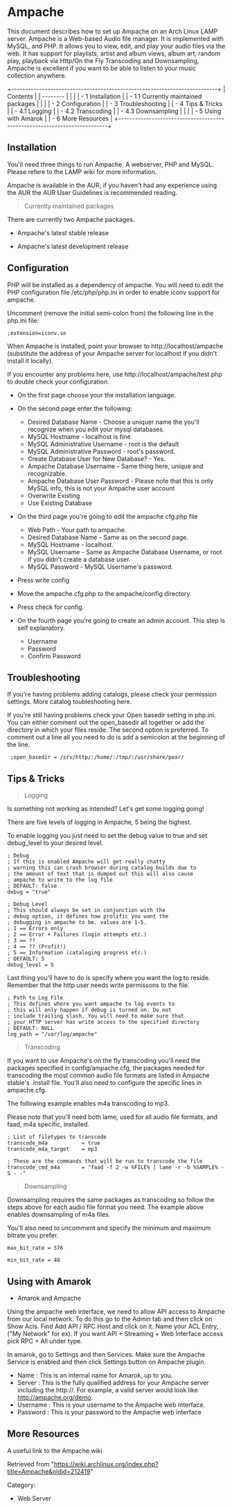 Ampache
=======

  
 This document describes how to set up Ampache on an Arch Linux LAMP
server. Ampache is a Web-based Audio file manager. It is implemented
with MySQL, and PHP. It allows you to view, edit, and play your audio
files via the web. It has support for playlists, artist and album views,
album art, random play, playback via Http/On the Fly Transcoding and
Downsampling, Ampache is excellent if you want to be able to listen to
your music collection anywhere.

+--------------------------------------------------------------------------+
| Contents                                                                 |
| --------                                                                 |
|                                                                          |
| -   1 Installation                                                       |
|     -   1.1 Currently maintained packages                                |
|                                                                          |
| -   2 Configuration                                                      |
| -   3 Troubleshooting                                                    |
| -   4 Tips & Tricks                                                      |
|     -   4.1 Logging                                                      |
|     -   4.2 Transcoding                                                  |
|     -   4.3 Downsampling                                                 |
|                                                                          |
| -   5 Using with Amarok                                                  |
| -   6 More Resources                                                     |
+--------------------------------------------------------------------------+

Installation
------------

You'll need three things to run Ampache. A webserver, PHP and MySQL.
Please refere to the LAMP wiki for more information.

Ampache is available in the AUR, if you haven't had any experience using
the AUR the AUR User Guidelines is recommended reading.

> Currently maintained packages

There are currently two Ampache packages.

-   Ampache's latest stable release

-   Ampache's latest development release

Configuration
-------------

PHP will be installed as a dependency of ampache. You will need to edit
the PHP configuration file /etc/php/php.ini in order to enable iconv
support for ampache.

Uncomment (remove the initial semi-colon from) the following line in the
php.ini file:

    ;extension=iconv.so

When Ampache is installed, point your browser to
http://localhost/ampache (substitute the address of your Ampache server
for localhost if you didn't install it locally).

If you encounter any problems here, use
http://localhost/ampache/test.php to double check your configuration.

-   On the first page choose your the installation language.

-   On the second page enter the following:
    -   Desired Database Name - Choose a uniquer name the you'll
        recognize when you edit your mysql databases.
    -   MySQL Hostname - localhost is fine.
    -   MySQL Administrative Username - root is the default
    -   MySQL Administrative Password - root's password.
    -   Create Database User for New Database? - Yes.
    -   Ampache Database Username - Same thing here, unique and
        recognizable.
    -   Ampache Database User Password - Please note that this is only
        MySQL info, this is not your Ampache user account
    -   Overwrite Existing
    -   Use Existing Database

-   On the third page you're going to edit the ampache.cfg.php file
    -   Web Path - Your path to ampache.
    -   Desired Database Name - Same as on the second page.
    -   MySQL Hostname - localhost.
    -   MySQL Username - Same as Ampache Database Username, or root if
        you didn't create a database user.
    -   MySQL Password - MySQL Username's password.

-   Press write config
-   Move the ampache.cfg.php to the ampache/config directory.
-   Press check for config.

-   On the fourth page you're going to create an admin account. This
    step is self explanatory.
    -   Username
    -   Password
    -   Confirm Password

Troubleshooting
---------------

If you're having problems adding catalogs, please check your permission
settings. More catalog toubleshooting here.

If you're still having problems check your Open basedir setting in
php.ini. You can either comment out the open_basedir all together or add
the directory in which your files reside. The second option is
preferred. To comment out a line all you need to do is add a semicolon
at the beginning of the line.

     ;open_basedir = /srv/http/:/home/:/tmp/:/usr/share/pear/

Tips & Tricks
-------------

> Logging

Is something not working as intended? Let's get some logging going!

There are five levels of logging in Ampache, 5 being the highest.

To enable logging you just need to set the debug value to true and set
debug_level to your desired level.

    ; Debug
    ; If this is enabled Ampache will get really chatty
    ; warning this can crash browser during catalog builds due to 
    ; the amount of text that is dumped out this will also cause 
    ; ampache to write to the log file
    ; DEFAULT: false
    debug = "true"

    ; Debug Level
    ; This should always be set in conjunction with the
    ; debug option, it defines how prolific you want the
    ; debugging in ampache to be. values are 1-5. 
    ; 1 == Errors only
    ; 2 == Error + Failures (login attempts etc.)
    ; 3 == ??
    ; 4 == ?? (Profit!)
    ; 5 == Information (cataloging progress etc.)
    ; DEFAULT: 5
    debug_level = 5

Last thing you'll have to do is specify where you want the log to
reside. Remember that the http user needs write permissons to the file.

    ; Path to Log File
    ; This defines where you want ampache to log events to
    ; this will only happen if debug is turned on. Do not
    ; include trailing slash. You will need to make sure that
    ; your HTTP server has write access to the specified directory
    ; DEFAULT: NULL
    log_path = "/var/log/ampache"

> Transcoding

If you want to use Ampache's on the fly transcoding you'll need the
packages specified in config/ampache.cfg, the packages needed for
transcoding the most common audio file formats are listed in Ampache
stable's .install file. You'll also need to configure the specific lines
in ampache.cfg.

The following example enables m4a transcoding to mp3.

Please note that you'll need both lame, used for all audio file formats,
and faad, m4a specific, installed.

    ; List of filetypes to transcode
    transcode_m4a           = true
    transcode_m4a_target    = mp3 

    ; These are the commands that will be run to transcode the file
    transcode_cmd_m4a       = "faad -f 2 -w %FILE% | lame -r -b %SAMPLE% -S - -"

> Downsampling

Downsampling requires the same packages as transcoding so follow the
steps above for each audio file format you need. The example above
enables downsampling of m4a files.

You'll also need to uncomment and specify the minimum and maximum
bitrate you prefer.

    max_bit_rate = 576

    min_bit_rate = 48

Using with Amarok
-----------------

-   Amarok and Ampache

Using the ampache web interface, we need to allow API access to Ampache
from our local network. To do this go to the Admin tab and then click on
Show Acls. Find Add API / RPC Host and click on it. Name your ACL Entry,
("My Network" for ex). If you want API + Streaming + Web Interface
access pick RPC + All under type.

In amarok, go to Settings and then Services. Make sure the Ampache
Service is enabled and then click Settings button on Ampache plugin.

-   Name : This is an internal name for Amarok, up to you.
-   Server : This is the fully qualified address for your Ampache server
    including the http://. For example, a valid server would look like
    http://ampache.org/demo.
-   Username : This is your username to the Ampache web interface.
-   Password : This is your password to the Ampache web interface

More Resources
--------------

A useful link to the Ampache wiki

Retrieved from
"https://wiki.archlinux.org/index.php?title=Ampache&oldid=212419"

Category:

-   Web Server
